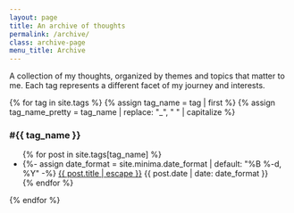```yaml
---
layout: page
title: An archive of thoughts
permalink: /archive/
class: archive-page
menu_title: Archive
---
```


<p>A collection of my thoughts, organized by themes and topics that matter to me. Each tag represents a different facet of my journey and interests.</p>

<div id="tags-list">
{% for tag in site.tags %}
  {% assign tag_name = tag | first %}
  {% assign tag_name_pretty = tag_name | replace: "_", " " | capitalize %}
  <div class="tag-list">
    <h3 class="post-list-heading">#{{ tag_name }}</h3>
    <ul class="post-list post-list-narrow">
    {% for post in site.tags[tag_name] %}
      <li>
        {%- assign date_format = site.minima.date_format | default: "%B %-d, %Y" -%}
        <a href="{{ post.url | relative_url }}">{{ post.title | escape }}</a>
        <span class="post-meta">{{ post.date | date: date_format }}</span>
      </li>
    {% endfor %}
    </ul>
  </div>
{% endfor %}
</div>